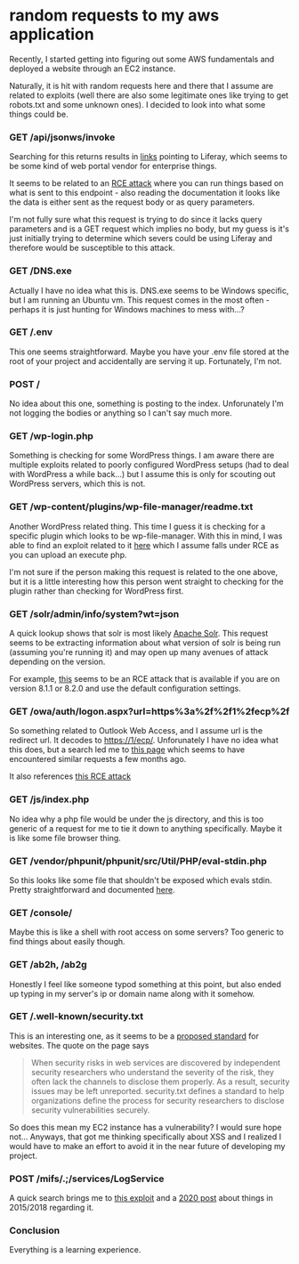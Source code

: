 # random requests to my aws application

Recently, I started getting into figuring out some AWS fundamentals and deployed
a website through an EC2 instance.

Naturally, it is hit with random requests here and there that I assume are related
to exploits (well there are also some legitimate ones like trying to get robots.txt
and some unknown ones). I decided to look into what some things could be.

<!-- markdownlint-disable header-increment -->
### GET /api/jsonws/invoke
<!-- markdownlint-enable header-increment -->

Searching for this returns results in [links](https://help.liferay.com/hc/en-us/articles/360018161131-JSON-Web-Services-Invoker)
pointing to Liferay, which seems to be some kind of web portal vendor for enterprise
things.

It seems to be related to an [RCE attack](https://nvd.nist.gov/vuln/detail/CVE-2020-7961)
where you can run things based on what is sent to this endpoint - also reading the
documentation it looks like the data is either sent as the request body or as
query parameters.

I'm not fully sure what this request is trying to do since it lacks query parameters
and is a GET request which implies no body, but my guess is it's just initially trying
to determine which severs could be using Liferay and therefore would be susceptible
to this attack.

### GET /DNS.exe

Actually I have no idea what this is. DNS.exe seems to be Windows specific, but
I am running an Ubuntu vm. This request comes in the most often - perhaps it is
just hunting for Windows machines to mess with...?

### GET /.env

This one seems straightforward. Maybe you have your .env file stored at the root
of your project and accidentally are serving it up. Fortunately, I'm not.

### POST /

No idea about this one, something is posting to the index. Unforunately I'm not
logging the bodies or anything so I can't say much more.

### GET /wp-login.php

Something is checking for some WordPress things. I am aware there are multiple
exploits related to poorly configured WordPress setups (had to deal with WordPress
a while back...) but I assume this is only for scouting out WordPress servers, which
this is not.

### GET /wp-content/plugins/wp-file-manager/readme.txt

Another WordPress related thing. This time I guess it is checking for a specific
plugin which looks to be wp-file-manager. With this in mind, I was able to find an
exploit related to it [here](https://nvd.nist.gov/vuln/detail/CVE-2020-25213) which
I assume falls under RCE as you can upload an execute php.

I'm not sure if the person making this request is related to the one above, but
it is a little interesting how this person went straight to checking for the plugin
rather than checking for WordPress first.

### GET /solr/admin/info/system?wt=json

A quick lookup shows that solr is most likely [Apache Solr](https://lucene.apache.org/solr/).
This request seems to be extracting information about what version of solr is being
run (assuming you're running it) and may open up many avenues of attack depending
on the version.

For example, [this](https://nvd.nist.gov/vuln/detail/CVE-2019-12409) seems to be
an RCE attack that is available if you are on version 8.1.1 or 8.2.0 and use the
default configuration settings.

### GET /owa/auth/logon.aspx?url=https%3a%2f%2f1%2fecp%2f

So something related to Outlook Web Access, and I assume url is the redirect url.
It decodes to <https://1/ecp/>. Unforunately I have no idea what this does, but a
search led me to [this page](https://isc.sans.edu/diary/rss/26132) which seems to
have encountered similar requests a few months ago.

It also references [this RCE attack](https://nvd.nist.gov/vuln/detail/CVE-2020-0688)

### GET /js/index.php

No idea why a php file would be under the js directory, and this is too generic
of a request for me to tie it down to anything specifically. Maybe it is like some
file browser thing.

### GET /vendor/phpunit/phpunit/src/Util/PHP/eval-stdin.php

So this looks like some file that shouldn't be exposed which evals stdin. Pretty
straightforward and documented [here](https://nvd.nist.gov/vuln/detail/CVE-2017-9841).

### GET /console/

Maybe this is like a shell with root access on some servers? Too generic to find
things about easily though.

### GET /ab2h, /ab2g

Honestly I feel like someone typod something at this point, but also ended up typing
in my server's ip or domain name along with it somehow.

### GET /.well-known/security.txt

This is an interesting one, as it seems to be a [proposed standard](https://securitytxt.org/)
for websites. The quote on the page says

> When security risks in web services are discovered by independent security researchers
> who understand the severity of the risk, they often lack the channels to disclose
> them properly. As a result, security issues may be left unreported. security.txt
> defines a standard to help organizations define the process for security researchers
> to disclose security vulnerabilities securely.

So does this mean my EC2 instance has a vulnerability? I would sure hope not...
Anyways, that got me thinking specifically about XSS and I realized I would have
to make an effort to avoid it in the near future of developing my project.

### POST /mifs/.;/services/LogService

A quick search brings me to [this exploit](https://nvd.nist.gov/vuln/detail/CVE-2020-15506)
and a [2020 post](https://blog.orange.tw/2020/09/how-i-hacked-facebook-again-mobileiron-mdm-rce.html)
about things in 2015/2018 regarding it.

### Conclusion

Everything is a learning experience.
